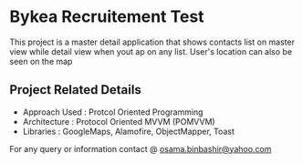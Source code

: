 # Bykea Recruitement Test
This project is a master detail application that shows contacts list on master view while detail view when yout ap on any list.
User's location can also be seen on the map

## Project Related Details
- Approach Used : Protcol Oriented Programming 
- Architecture : Protocol Oriented MVVM (POMVVM)
- Libraries : GoogleMaps, Alamofire, ObjectMapper, Toast


For any query or information contact @ osama.binbashir@yahoo.com
